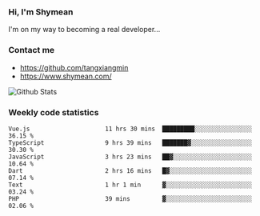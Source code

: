 ### Hi, I'm Shymean

I'm on my way to becoming a real developer...

### Contact me

- <https://github.com/tangxiangmin>
- <https://www.shymean.com/>

![Github Stats](https://github-readme-stats.vercel.app/api?username=tangxiangmin&show_icons=true&theme=dark)


###  Weekly code statistics

<!--START_SECTION:waka-->

```text
Vue.js                     11 hrs 30 mins  █████████░░░░░░░░░░░░░░░░   36.15 %
TypeScript                 9 hrs 39 mins   ███████▓░░░░░░░░░░░░░░░░░   30.30 %
JavaScript                 3 hrs 23 mins   ██▓░░░░░░░░░░░░░░░░░░░░░░   10.64 %
Dart                       2 hrs 16 mins   █▓░░░░░░░░░░░░░░░░░░░░░░░   07.14 %
Text                       1 hr 1 min      ▓░░░░░░░░░░░░░░░░░░░░░░░░   03.24 %
PHP                        39 mins         ▓░░░░░░░░░░░░░░░░░░░░░░░░   02.06 %
```

<!--END_SECTION:waka-->